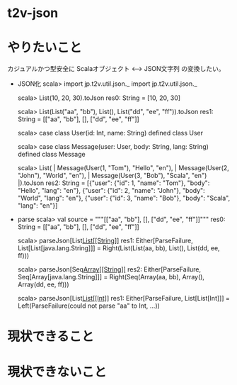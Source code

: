 # t2v-json

# やりたいこと

カジュアルかつ型安全に Scalaオブジェクト <--> JSON文字列 の変換したい。

* JSON化
    scala> import jp.t2v.util.json._
    import jp.t2v.util.json._
    
    scala> List(10, 20, 30).toJson
    res0: String = [10, 20, 30]
    
    scala> List(List("aa", "bb"), List(), List("dd", "ee", "ff")).toJson
    res1: String = [["aa", "bb"], [], ["dd", "ee", "ff"]]

    scala> case class User(id: Int, name: String)
    defined class User
    
    scala> case class Message(user: User, body: String, lang: String)
    defined class Message
    
    scala> List(
         |   Message(User(1, "Tom"),  "Hello", "en"), 
         |   Message(User(2, "John"), "World", "en"), 
         |   Message(User(3, "Bob"),  "Scala", "en")
         |).toJson
    res2: String = [{"user": {"id": 1, "name": "Tom"},  "body": "Hello", "lang": "en"}, 
                    {"user": {"id": 2, "name": "John"}, "body": "World", "lang": "en"}, 
                    {"user": {"id": 3, "name": "Bob"},  "body": "Scala", "lang": "en"}]

* parse
    scala> val source = """[["aa", "bb"], [], ["dd", "ee", "ff"]]"""
    res0: String = [["aa", "bb"], [], ["dd", "ee", "ff"]]

    scala> parseJson[List[List[[String]]](source)
    res1: Either[ParseFailure, List[List[java.lang.String]]] = 
            Right(List(List(aa, bb), List(), List(dd, ee, ff)))

    scala> parseJson[Seq[Array[[String]]](source)
    res2: Either[ParseFailure, Seq[Array[java.lang.String]]] =
            Right(Seq(Array(aa, bb), Array(), Array(dd, ee, ff)))

    scala> parseJson[List[List[[Int]]](source)
    res1: Either[ParseFailure, List[List[Int]]] = 
            Left(ParseFailure(could not parse "aa" to Int, ...))

# 現状できること

# 現状できないこと



    